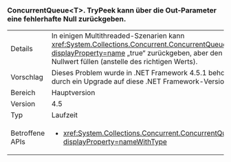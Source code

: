 ### <a name="concurrentqueuelttgttrypeek-can-return-an-erroneous-null-via-its-out-parameter"></a>ConcurrentQueue&lt;T&gt;. TryPeek kann über die Out-Parameter eine fehlerhafte Null zurückgeben.

|   |   |
|---|---|
|Details|In einigen Multithreaded-Szenarien kann <xref:System.Collections.Concurrent.ConcurrentQueue%601.TryPeek(%600@)?displayProperty=name> „true“ zurückgeben, aber den Out-Parameter mit einem Nullwert füllen (anstelle des richtigen Werts).|
|Vorschlag|Dieses Problem wurde in .NET Framework 4.5.1 behoben. Dieses Problem wird durch ein Upgrade auf diese .NET Framework-Version behoben.|
|Bereich|Hauptversion|
|Version|4.5|
|Typ|Laufzeit|
|Betroffene APIs|<ul><li><xref:System.Collections.Concurrent.ConcurrentQueue%601.TryPeek(%600@)?displayProperty=nameWithType></li></ul>|

